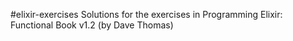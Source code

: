 #elixir-exercises
Solutions for the exercises in Programming Elixir: Functional Book v1.2 (by Dave Thomas)
